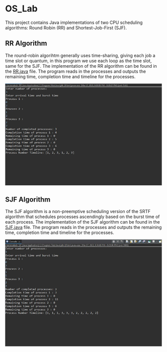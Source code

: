 # OS_Lab
This project contains Java implementations of two CPU scheduling algorithms: Round Robin (RR) and Shortest-Job-First (SJF).

## RR Algorithm
The round-robin algorihtm generally uses time-sharing, giving each job a time slot or quantum, in this program we use each loop as the time slot, same for the SJF. The implementation of the RR algorithm can be found in the <a href="https://github.com/trytogitme/OS_Lab/blob/main/">RR.java</a> file. The program reads in the processes and outputs the remaining time, completion time and timeline for the processes.

![My Image](RR.JPG)

## SJF Algorithm
The SJF algorithm is a non-preemptive scheduling version of the SRTF algorithm that schedules processes ascendingly based on the burst time of each process. The implementation of the SJF algorithm can be found in the <a href="https://github.com/trytogitme/OS_Lab/blob/main/">SJF.java</a> file. The program reads in the processes and outputs the remaining time, completion time and timeline for the processes.

![My Image](SJF.jpg)
